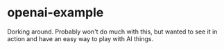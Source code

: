 # openai-example

Dorking around. 
Probably won't do much with this, but wanted to see it in action and have an easy way to play with AI things.
